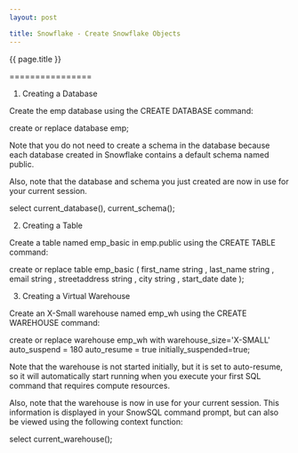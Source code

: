 ```yaml
---
layout: post

title: Snowflake - Create Snowflake Objects
---
```




{{ page.title }}

================


1. Creating a Database

Create the emp database using the CREATE DATABASE command:

create or replace database emp;

Note that you do not need to create a schema in the database because each database created in Snowflake contains a default schema named public.

Also, note that the database and schema you just created are now in use for your current session.

select current_database(), current_schema();

2. Creating a Table

Create a table named emp_basic in emp.public using the CREATE TABLE command:

create or replace table emp_basic (
  first_name string ,
  last_name string ,
  email string ,
  streetaddress string ,
  city string ,
  start_date date
  );

3. Creating a Virtual Warehouse

Create an X-Small warehouse named emp_wh using the CREATE WAREHOUSE command:

create or replace warehouse emp_wh with
  warehouse_size='X-SMALL'
  auto_suspend = 180
  auto_resume = true
  initially_suspended=true;

Note that the warehouse is not started initially, but it is set to auto-resume, so it will automatically start running when you execute your first SQL command that requires compute resources.

Also, note that the warehouse is now in use for your current session. This information is displayed in your SnowSQL command prompt, but can also be viewed using the following context function:

select current_warehouse();

